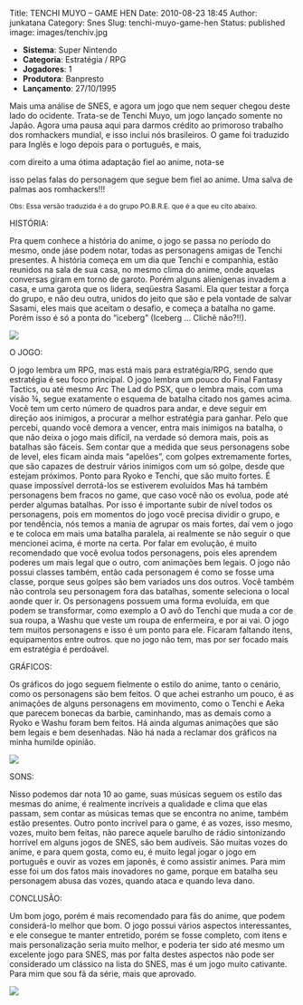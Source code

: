 Title: TENCHI MUYO – GAME HEN
Date: 2010-08-23 18:45
Author: junkatana
Category: Snes
Slug: tenchi-muyo-game-hen
Status: published
image: images/tenchiv.jpg


* **Sistema**: Super Nintendo
* **Categoria**: Estratégia / RPG
* **Jogadores**: 1
* **Produtora**: Banpresto
* **Lançamento**: 27/10/1995


<!-- PELICAN_BEGIN_SUMMARY -->
Mais uma análise de SNES, e agora um jogo que nem sequer chegou deste
lado do ocidente. Trata-se de Tenchi Muyo, um jogo lançado somente no
Japão. Agora uma pausa aqui para darmos crédito ao primoroso trabalho
dos romhackers mundial, e isso inclui nós brasileiros. O game foi
traduzido para Inglês e logo depois para o português, e mais,
<!-- PELICAN_END_SUMMARY -->com direito a uma ótima adaptação fiel ao anime, nota-se
isso pelas falas do personagem que segue bem fiel ao anime. Uma salva de
palmas aos romhackers!!!

<span style="font-size:85%;">Obs: Essa versão traduzida é a do grupo
PO.B.R.E. que é a que eu cito abaixo.</span>

HISTÓRIA:


Pra quem conhece a história do anime, o jogo se passa no período do
mesmo, onde já<span></span>se podem notar, todas as personagens amigas
de Tenchi presentes. A história começa em um dia que Tenchi e companhia,
estão reunidos na sala de sua casa, no mesmo clima do anime, onde
aquelas conversas giram em torno de garoto. Porém alguns alienígenas
invadem a casa, e uma garota que os lidera, seqüestra Sasami. Ela quer
testar a força do grupo, e não deu outra, unidos do jeito que são e pela
vontade de salvar Sasami, eles mais que aceitam o desafio, e começa a
batalha no game. Porém isso é só a ponta do “iceberg” (Iceberg ...
Clichê não?!!).

[![](http://a.imageshack.us/img819/7776/gif2dotenchi.gif)](http://a.imageshack.us/img819/7776/gif2dotenchi.gif)

O JOGO:

O jogo lembra um RPG, mas está mais para estratégia/RPG, sendo que
estratégia é seu foco principal. O jogo lembra um pouco do Final Fantasy
Tactics, ou até mesmo Arc The Lad do PSX, que o lembra mais, com uma
visão ¾, segue exatamente o esquema de batalha citado nos games acima.
Você tem um certo número de quadros para andar, e deve seguir em direção
aos inimigos, a procurar a melhor estratégia para ganhar. Pelo que
percebi, quando você demora a vencer, entra mais inimigos na batalha, o
que não deixa o jogo mais difícil, na verdade só demora mais, pois as
batalhas são fáceis. Sem contar que a medida que seus personagens sobe
de level, eles ficam ainda mais “apelões”, com golpes extremamente
fortes, que são capazes de destruir vários inimigos com um só golpe,
desde que estejam próximos. Ponto para Ryoko e Tenchi, que são muito
fortes. É quase impossível derrotá-los se estiverem evoluídos
<span></span>Mas há também personagens bem fracos no game, que caso você
não os evolua, pode até perder algumas batalhas. Por isso é importante
subir de nível todos os personagens, pois em momentos do jogo você
precisa dividir o grupo, e por tendência, nós temos a mania de agrupar
os mais fortes, daí vem o jogo e te coloca em mais uma batalha paralela,
ai realmente se não seguir o que mencionei acima, é morte na certa. Por
falar em evolução, é muito recomendado que você evolua todos
personagens, pois eles aprendem poderes um mais legal que o outro, com
animações bem legais. <span></span>O jogo não possui classes também,
então cada personagem é como se fosse uma classe, porque seus golpes são
bem variados uns dos outros. Você também não controla seu personagem
fora das batalhas, somente seleciona o local aonde quer ir. Os
personagens possuem uma forma evoluída, em que podem se transformar,
como exemplo a O avô do Tenchi que muda a cor de sua roupa, a Washu que
veste um roupa de enfermeira, e por ai vai. O jogo tem muitos
personagens e isso é um ponto para ele. Ficaram faltando itens,
equipamentos entre outros. que no jogo não tem, mas por ser focado mais
em estratégia é perdoável.

GRÁFICOS:

Os gráficos do jogo seguem fielmente o estilo do anime, tanto o cenário,
como os personagens são bem feitos. O que achei estranho um pouco, é as
animações de alguns personagens em movimento, como o Tenchi e Aeka que
parecem bonecas da barbie, caminhando, mas as demais como a Ryoko e
Washu foram bem feitos. Há ainda algumas animações que são bem legais e
bem desenhadas. Não há nada a reclamar dos gráficos na minha humilde
opinião.

[![](http://a.imageshack.us/img834/4643/gif1dotenchi.gif)](http://a.imageshack.us/img834/4643/gif1dotenchi.gif)

SONS:

Nisso podemos dar nota 10 ao game, suas músicas seguem os estilo das
mesmas do anime, é realmente incríveis a qualidade e clima que elas
passam, sem contar as músicas temas que se encontra no anime, também
estão presentes. Outro ponto incrível para o game, é as vozes, isso
mesmo, vozes, muito bem feitas, não parece aquele barulho de rádio
sintonizando horrível em alguns jogos de SNES, são bem audíveis. São
muitas vozes do anime, e para quem gosta, como eu, é muito legal jogar o
jogo em português e ouvir as vozes em japonês, é como assistir animes.
Para mim esse foi um dos fatos mais inovadores no game, porque em
batalha seu personagem abusa das vozes, quando ataca e quando leva dano.

CONCLUSÃO:

Um bom jogo, porém é mais recomendado para fãs do anime, que podem
considerá-lo melhor que bom. O jogo possui vários aspectos
interessantes, e ele consegue te manter entretido, porém se fosse
completo, com itens e mais personalização seria muito melhor, e poderia
ter sido até mesmo um excelente jogo para SNES, mas por falta destes
aspectos não pode ser considerado um clássico na lista do SNES, mas é um
jogo muito cativante. Para mim que sou fã da série, mais que aprovado.

[![](http://a.imageshack.us/img829/3644/tenchiv.jpg)](http://a.imageshack.us/img829/3644/tenchiv.jpg)
<u></u>
